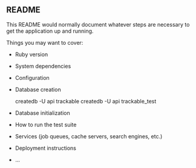 ## README

This README would normally document whatever steps are necessary to get the
application up and running.

Things you may want to cover:

* Ruby version

* System dependencies

* Configuration

* Database creation

  createdb -U api trackable
  createdb -U api trackable_test

* Database initialization

* How to run the test suite

* Services (job queues, cache servers, search engines, etc.)

* Deployment instructions

* ...
